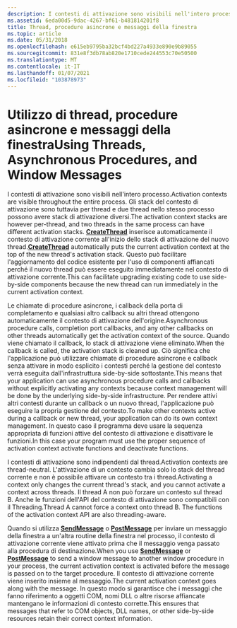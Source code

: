 ```yaml
---
description: I contesti di attivazione sono visibili nell'intero processo.
ms.assetid: 6eda00d5-9dac-4267-bf61-b481814201f8
title: Thread, procedure asincrone e messaggi della finestra
ms.topic: article
ms.date: 05/31/2018
ms.openlocfilehash: e615eb9795ba32bcf4bd227a4933e890e9b89055
ms.sourcegitcommit: 831e8f3db78ab820e1710cede244553c70e50500
ms.translationtype: MT
ms.contentlocale: it-IT
ms.lasthandoff: 01/07/2021
ms.locfileid: "103878973"
---
```

# <a name="using-threads-asynchronous-procedures-and-window-messages"></a><span data-ttu-id="693a6-103">Utilizzo di thread, procedure asincrone e messaggi della finestra</span><span class="sxs-lookup"><span data-stu-id="693a6-103">Using Threads, Asynchronous Procedures, and Window Messages</span></span>

<span data-ttu-id="693a6-104">I contesti di attivazione sono visibili nell'intero processo.</span><span class="sxs-lookup"><span data-stu-id="693a6-104">Activation contexts are visible throughout the entire process.</span></span> <span data-ttu-id="693a6-105">Gli stack del contesto di attivazione sono tuttavia per thread e due thread nello stesso processo possono avere stack di attivazione diversi.</span><span class="sxs-lookup"><span data-stu-id="693a6-105">The activation context stacks are however per-thread, and two threads in the same process can have different activation stacks.</span></span> <span data-ttu-id="693a6-106">[**CreateThread**](/windows/desktop/api/processthreadsapi/nf-processthreadsapi-createthread) inserisce automaticamente il contesto di attivazione corrente all'inizio dello stack di attivazione del nuovo thread.</span><span class="sxs-lookup"><span data-stu-id="693a6-106">[**CreateThread**](/windows/desktop/api/processthreadsapi/nf-processthreadsapi-createthread) automatically puts the current activation context at the top of the new thread's activation stack.</span></span> <span data-ttu-id="693a6-107">Questo può facilitare l'aggiornamento del codice esistente per l'uso di componenti affiancati perché il nuovo thread può essere eseguito immediatamente nel contesto di attivazione corrente.</span><span class="sxs-lookup"><span data-stu-id="693a6-107">This can facilitate upgrading existing code to use side-by-side components because the new thread can run immediately in the current activation context.</span></span>

<span data-ttu-id="693a6-108">Le chiamate di procedure asincrone, i callback della porta di completamento e qualsiasi altro callback su altri thread ottengono automaticamente il contesto di attivazione dell'origine.</span><span class="sxs-lookup"><span data-stu-id="693a6-108">Asynchronous procedure calls, completion port callbacks, and any other callbacks on other threads automatically get the activation context of the source.</span></span> <span data-ttu-id="693a6-109">Quando viene chiamato il callback, lo stack di attivazione viene eliminato.</span><span class="sxs-lookup"><span data-stu-id="693a6-109">When the callback is called, the activation stack is cleaned up.</span></span> <span data-ttu-id="693a6-110">Ciò significa che l'applicazione può utilizzare chiamate di procedure asincrone e callback senza attivare in modo esplicito i contesti perché la gestione del contesto verrà eseguita dall'infrastruttura side-by-side sottostante.</span><span class="sxs-lookup"><span data-stu-id="693a6-110">This means that your application can use asynchronous procedure calls and callbacks without explicitly activating any contexts because context management will be done by the underlying side-by-side infrastructure.</span></span> <span data-ttu-id="693a6-111">Per rendere attivi altri contesti durante un callback o un nuovo thread, l'applicazione può eseguire la propria gestione del contesto.</span><span class="sxs-lookup"><span data-stu-id="693a6-111">To make other contexts active during a callback or new thread, your application can do its own context management.</span></span> <span data-ttu-id="693a6-112">In questo caso il programma deve usare la sequenza appropriata di funzioni attive del contesto di attivazione e disattivare le funzioni.</span><span class="sxs-lookup"><span data-stu-id="693a6-112">In this case your program must use the proper sequence of activation context activate functions and deactivate functions.</span></span>

<span data-ttu-id="693a6-113">I contesti di attivazione sono indipendenti dal thread.</span><span class="sxs-lookup"><span data-stu-id="693a6-113">Activation contexts are thread-neutral.</span></span> <span data-ttu-id="693a6-114">L'attivazione di un contesto cambia solo lo stack del thread corrente e non è possibile attivare un contesto tra i thread.</span><span class="sxs-lookup"><span data-stu-id="693a6-114">Activating a context only changes the current thread's stack, and you cannot activate a context across threads.</span></span> <span data-ttu-id="693a6-115">Il thread A non può forzare un contesto sul thread B. Anche le funzioni dell'API del contesto di attivazione sono compatibili con il Threading.</span><span class="sxs-lookup"><span data-stu-id="693a6-115">Thread A cannot force a context onto thread B. The functions of the activation context API are also threading-aware.</span></span>

<span data-ttu-id="693a6-116">Quando si utilizza [**SendMessage**](/windows/win32/api/winuser/nf-winuser-sendmessage) o [**PostMessage**](/windows/win32/api/winuser/nf-winuser-postmessagea) per inviare un messaggio della finestra a un'altra routine della finestra nel processo, il contesto di attivazione corrente viene attivato prima che il messaggio venga passato alla procedura di destinazione.</span><span class="sxs-lookup"><span data-stu-id="693a6-116">When you use [**SendMessage**](/windows/win32/api/winuser/nf-winuser-sendmessage) or [**PostMessage**](/windows/win32/api/winuser/nf-winuser-postmessagea) to send a window message to another window procedure in your process, the current activation context is activated before the message is passed on to the target procedure.</span></span> <span data-ttu-id="693a6-117">Il contesto di attivazione corrente viene inserito insieme al messaggio.</span><span class="sxs-lookup"><span data-stu-id="693a6-117">The current activation context goes along with the message.</span></span> <span data-ttu-id="693a6-118">In questo modo si garantisce che i messaggi che fanno riferimento a oggetti COM, nomi DLL o altre risorse affiancate mantengano le informazioni di contesto corrette.</span><span class="sxs-lookup"><span data-stu-id="693a6-118">This ensures that messages that refer to COM objects, DLL names, or other side-by-side resources retain their correct context information.</span></span>

 

 
